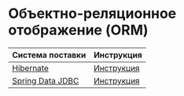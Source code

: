 # Объектно-реляционное отображение (ORM)

| Система поставки | Инструкция |
| --- | --- |
| [Hibernate](https://hibernate.org/orm/) | [Инструкция](../hibernate.md) |
| [Spring Data JDBC](https://spring.io/projects/spring-data-jdbc) | [Инструкция](../spring-data-jdbc.md) |